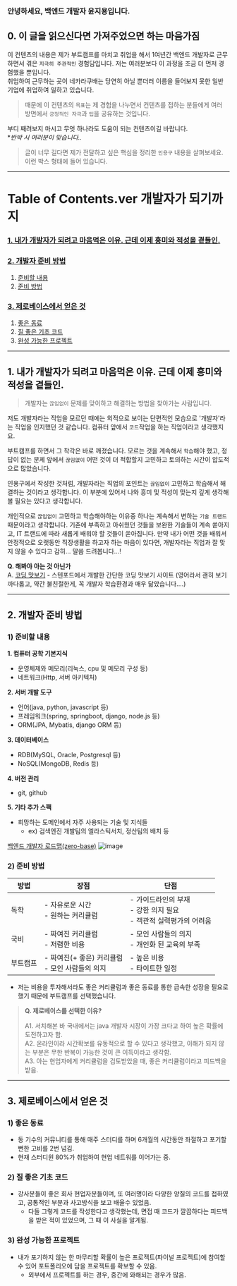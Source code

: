 
### 안녕하세요, 백엔드 개발자 윤지용입니다.

## 0. 이 글을 읽으신다면 가져주었으면 하는 마음가짐

이 컨텐츠의 내용은 제가 부트캠프를 마치고 취업을 해서 1여년간 백엔드 개발자로 근무하면서 겪은 `지극히 주관적인` 경험담입니다.
저는 여러분보다 이 과정을 조금 더 먼저 경험했을 뿐입니다.  
취업하여 근무하는 곳이 네카라쿠배는 당연히 아닐 뿐더러 이름을 들어보지 못한 일반 기업에 취업하여 일하고 있습니다.
> 때문에 이 컨텐츠의 `목표`는 제 경험을 나누면서 컨텐츠를 접하는 분들에게 여러 방면에서 `긍정적인 자극`과 `팁`을 공유하는 것입니다.

부디 째려보지 마시고 무엇 하나라도 도움이 되는 컨텐츠이길 바랍니다.  
**반박 시 여러분이 맞습니다..*
> 글이 너무 길다면 제가 전달하고 싶은 핵심을 정리한 `인용구` 내용을 살펴보세요.  
> 이런 박스 형태에 들어 있습니다.

---
# Table of Contents.ver 개발자가 되기까지
### [1. 내가 개발자가 되려고 마음먹은 이유. 근데 이제 흥미와 적성을 곁들인.](#1-내가-개발자가-되려고-마음먹은-이유-근데-이제-흥미와-적성을-곁들인)
### [2. 개발자 준비 방법](#2-개발자-준비-방법)
1) [준비할 내용](#1-준비할-내용)
2) [준비 방법](#2-준비-방법)
### [3. 제로베이스에서 얻은 것](#3-제로베이스에서-얻은-것)
1) [좋은 동료](#1-좋은-동료)
2) [질 좋은 기초 코드](#2-질-좋은-기초-코드)
3) [완성 가능한 프로젝트](#3-완성-가능한-프로젝트)

***

## 1. 내가 개발자가 되려고 마음먹은 이유. 근데 이제 흥미와 적성을 곁들인.

> 개발자는 `끊임없이` 문제를 맞이하고 해결하는 방법을 찾아가는 사람입니다.

저도 개발자라는 직업을 모르던 때에는 외적으로 보이는 단편적인 모습으로 '개발자'라는 직업을 인지했던 것 같습니다. 컴퓨터 앞에서 `코드`작업을 하는 직업이라고 생각했지요.

부트캠프를 하면서 그 착각은 바로 깨졌습니다.
모르는 것을 계속해서 `학습`해야 했고, 정답이 없는 문제 앞에서 `끊임없이` 어떤 것이 더 적합할지 고민하고 토의하는 시간이 압도적으로 많았습니다.

인용구에서 작성한 것처럼, 개발자라는 직업의 포인트는 `끊임없이` 고민하고 학습해서 해결하는 것이라고 생각합니다. 이 부분에 있어서 나와 흥미 및 적성이 맞는지 깊게 생각해 볼 필요는 있다고 생각합니다.

개인적으로 `끊임없이` 고민하고 학습해야하는 이유중 하나는 계속해서 변하는 `기술 트랜드` 때문이라고 생각합니다. 기존에 부족하고 아쉬웠던 것들을 보완한 기술들이 계속 쏟아지고, IT 트랜드에 따라 새롭게 배워야 할 것들이 쏟아집니다.
만약 내가 어떤 것을 배워서 안정적으로 오랫동안 직장생활을 하고자 하는 마음이 있다면, 개발자라는 직업과 잘 맞지 않을 수 있다고 감히... 말씀 드려봅니다...!

**Q. 해봐야 아는 것 아닌가** <br>
A. [코딩 맛보기](http://stanford.edu/~cpiech/karel/learn.html) - 스텐포드에서 개발한 간단한 코딩 맛보기 사이트 (영어라서 괜히 보기 까다롭고, 약간 불친절한게, 꼭 개발자 학습환경과 매우 닮았습니다....)

***

## 2. 개발자 준비 방법

### 1) 준비할 내용
**1. 컴퓨터 공학 기본지식**
   - 운영체제와 메모리(리눅스, cpu 및 메모리 구성 등)
   - 네트워크(Http, 서버 아키텍처)


**2. 서버 개발 도구**
   - 언어(java, python, javascript 등)
   - 프레임워크(spring, springboot, django, node.js 등)
   - ORM(JPA, Mybatis, django ORM 등)


**3. 데이터베이스**
   - RDB(MySQL, Oracle, Postgresql 등)
   - NoSQL(MongoDB, Redis 등)


**4. 버전 관리**
   - git, github


**5. 기타 추가 스팩**
   - 희망하는 도메인에서 자주 사용되는 기술 및 지식들
     - ex) 검색엔진 개발팀의 엘라스틱서치, 정산팀의 배치 등

[백엔드 개발자 로드맵(zero-base)](https://zero-base.co.kr/event/media_BE_school_roadmap)
![image](https://github.com/zerobase-school/Backend-recruit/assets/98104603/6ab6ee36-5a1e-4fd6-87c4-e5d432060302)


### 2) 준비 방법

 | 방법  | 장점                            | 단점 |
|-----|-------------------------------| --- |
| 독학  | - 자유로운 시간 <br> - 원하는 커리큘럼     | - 가이드라인의 부재 <br> - 강한 의지 필요 <br> - 객관적 실력평가의 어려움 |
| 국비  | - 짜여진 커리큘럼 <br> - 저렴한 비용           | - 모인 사람들의 의지 <br> - 개인화 된 교육의 부족 |
| 부트캠프 | - 짜여진(+ 좋은) 커리큘럼 <br> - 모인 사람들의 의지 | - 높은 비용 <br> - 타이트한 일정 |

- 저는 비용을 투자해서라도 좋은 커리큘럼과 좋은 동료를 통한 급속한 성장을 필요로 했기 때문에 부트캠프를 선택했습니다.

> **Q. 제로베이스를 선택한 이유?** <br>
> 
> A1. 서치해본 바 국내에서는 java 개발자 시장이 가장 크다고 하여 높은 확률에 도전하고자 함. <br>
> A2. 온라인이라 시간확보를 유동적으로 할 수 있다고 생각했고, 이해가 되지 않는 부분은 무한 반복이 가능한 것이 큰 이득이라고 생각함. <br>
> A3. 아는 현업자에게 커리큘럼을 검토받았을 때, 좋은 커리큘럼이라고 피드백을 받음.


***

## 3. 제로베이스에서 얻은 것

### 1) 좋은 동료

- 동 기수의 커뮤니티를 통해 매주 스터디를 하며 6개월의 시간동안 좌절하고 포기할뻔한 고비를 2번 넘김.
- 현재 스터디원 80%가 취업하여 현업 네트워를 이어가는 중.

### 2) 질 좋은 기초 코드

- 강사분들이 좋은 회사 현업자분들이며, 또 여러명이라 다양한 양질의 코드를 접하였고, 공통적인 부분과 사고방식을 보고 배울수 있었음.
  - 다들 그렇게 코드를 작성한다고 생각했는데, 면접 때 코드가 깔끔하다는 피드백을 받은 적이 있었으며, 그 때 이 사실을 알게됨.

### 3) 완성 가능한 프로젝트

- 내가 포기하지 않는 한 마무리할 확률이 높은 프로젝트(파이널 프로젝트)에 참여할 수 있어 포트폴리오에 담을 프로젝트를 확보할 수 있음.
  - 외부에서 프로젝트를 하는 경우, 중간에 와해되는 경우가 많음.